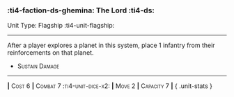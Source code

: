 ### :ti4-faction-ds-ghemina: **The Lord** :ti4-ds:

Unit Type: Flagship :ti4-unit-flagship:

---

After a player explores a planet in this system, place 1 infantry from their reinforcements on that planet.

* <span style="font-variant:small-caps;">Sustain Damage</span> 


---

__|__ <span style="font-variant:small-caps;">Cost 6</span> __|__ <span style="font-variant:small-caps;">Combat 7 :ti4-unit-dice-x2:</span> __|__ <span style="font-variant:small-caps;">Move 2</span> __|__ <span style="font-variant:small-caps;">Capacity 7</span> __|__
{ .unit-stats }
